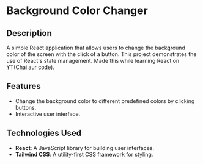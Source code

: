 # Background Color Changer

## Description
A simple React application that allows users to change the background color of the screen with the click of a button. This project demonstrates the use of React's state management. Made this while learning React on YT(Chai aur code).

## Features
- Change the background color to different predefined colors by clicking buttons.
- Interactive user interface.

## Technologies Used
- **React**: A JavaScript library for building user interfaces.
- **Tailwind CSS**: A utility-first CSS framework for styling.
